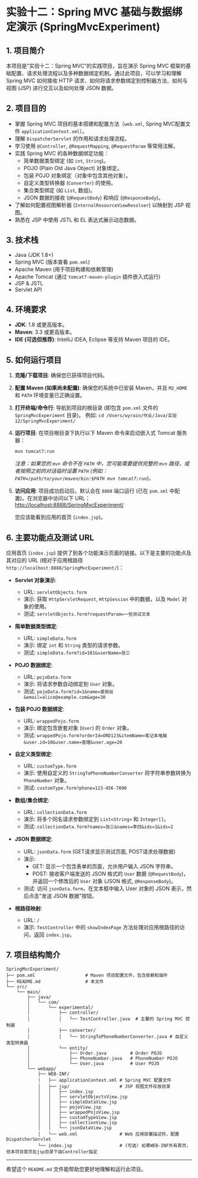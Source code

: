 # 实验十二：Spring MVC 基础与数据绑定演示 (SpringMvcExperiment)

## 1. 项目简介

本项目是"实验十二：Spring MVC"的实践项目，旨在演示 Spring MVC 框架的基础配置、请求处理流程以及多种数据绑定机制。通过此项目，可以学习和理解 Spring MVC 如何接收 HTTP 请求、如何将请求参数绑定到控制器方法、如何与视图 (JSP) 进行交互以及如何处理 JSON 数据。

## 2. 项目目的

*   掌握 Spring MVC 项目的基本搭建和配置方法（`web.xml`, Spring MVC配置文件 `applicationContext.xml`）。
*   理解 `DispatcherServlet` 的作用和请求处理流程。
*   学习使用 `@Controller`, `@RequestMapping`, `@RequestParam` 等常用注解。
*   实践 Spring MVC 的各种数据绑定功能：
    *   简单数据类型绑定 (如 `int`, `String`)。
    *   POJO (Plain Old Java Object) 对象绑定。
    *   包装 POJO 对象绑定（对象中包含其他对象）。
    *   自定义类型转换器 (`Converter`) 的使用。
    *   集合类型绑定 (如 `List`, 数组)。
    *   JSON 数据的接收 (`@RequestBody`) 和响应 (`@ResponseBody`)。
*   了解如何配置视图解析器 (`InternalResourceViewResolver`) 以映射到 JSP 视图。
*   熟悉在 JSP 中使用 JSTL 和 EL 表达式展示动态数据。

## 3. 技术栈

*   Java (JDK 1.8+)
*   Spring MVC (版本查看 `pom.xml`)
*   Apache Maven (用于项目构建和依赖管理)
*   Apache Tomcat (通过 `tomcat7-maven-plugin` 插件嵌入式运行)
*   JSP & JSTL
*   Servlet API

## 4. 环境要求

*   **JDK**: 1.8 或更高版本。
*   **Maven**: 3.3 或更高版本。
*   **IDE (可选但推荐)**: IntelliJ IDEA, Eclipse 等支持 Maven 项目的 IDE。

## 5. 如何运行项目

1.  **克隆/下载项目**:
    确保您已获得项目代码。

2.  **配置 Maven (如果尚未配置)**:
    确保您的系统中已安装 Maven，并且 `M2_HOME` 和 `PATH` 环境变量已正确设置。

3.  **打开终端/命令行**:
    导航到项目的根目录 (即包含 `pom.xml` 文件的 `SpringMvcExperiment` 目录)。
    例如: `cd /Users/wyrain/作业/Java/实验12/SpringMvcExperiment/`

4.  **运行项目**:
    在项目根目录下执行以下 Maven 命令来启动嵌入式 Tomcat 服务器：
    ```bash
    mvn tomcat7:run
    ```
    *注意：如果您的 `mvn` 命令不在 `PATH` 中，您可能需要提供完整的 `mvn` 路径，或者按照之前的对话临时设置 `PATH` (例如：`PATH=/path/to/your/maven/bin:$PATH mvn tomcat7:run`)。*

5.  **访问应用**:
    项目成功启动后，默认会在 `8888` 端口运行 (已在 `pom.xml` 中配置)。在浏览器中访问以下 URL：
    [http://localhost:8888/SpringMvcExperiment/](http://localhost:8888/SpringMvcExperiment/)

    您应该能看到应用的首页 (`index.jsp`)。

## 6. 主要功能点及测试 URL

应用首页 (`index.jsp`) 提供了到各个功能演示页面的链接。以下是主要的功能点及其对应的 URL (相对于应用根路径 `http://localhost:8888/SpringMvcExperiment/`)：

*   **Servlet 对象演示**:
    *   URL: `servletObjects.form`
    *   演示: 获取 `HttpServletRequest`, `HttpSession` 中的数据，以及 `Model` 对象的使用。
    *   测试: `servletObjects.form?requestParam=一些测试文本`

*   **简单数据类型绑定**:
    *   URL: `simpleData.form`
    *   演示: 绑定 `int` 和 `String` 类型的请求参数。
    *   测试: `simpleData.form?id=101&userName=张三`

*   **POJO 数据绑定**:
    *   URL: `pojoData.form`
    *   演示: 将请求参数自动绑定到 `User` 对象。
    *   测试: `pojoData.form?id=1&name=爱丽丝&email=alice@example.com&age=30`

*   **包装 POJO 数据绑定**:
    *   URL: `wrappedPojo.form`
    *   演示: 绑定包含嵌套对象 (`User`) 的 `Order` 对象。
    *   测试: `wrappedPojo.form?orderId=ORD123&itemName=笔记本电脑&user.id=10&user.name=查理&user.age=28`

*   **自定义类型绑定**:
    *   URL: `customType.form`
    *   演示: 使用自定义的 `StringToPhoneNumberConverter` 将字符串参数转换为 `PhoneNumber` 对象。
    *   测试: `customType.form?phone=123-456-7890`

*   **数组/集合绑定**:
    *   URL: `collectionData.form`
    *   演示: 将多个同名请求参数绑定到 `List<String>` 和 `Integer[]`。
    *   测试: `collectionData.form?names=张三&names=李四&ids=1&ids=2`

*   **JSON 数据绑定**:
    *   URL: `jsonData.form` (GET请求显示测试页面, POST请求处理数据)
    *   演示:
        *   GET: 显示一个包含表单的页面，允许用户输入 JSON 字符串。
        *   POST: 接收客户端发送的 JSON 格式的 `User` 数据 (`@RequestBody`)，并返回一个修改后的 `User` 对象 (JSON 格式, `@ResponseBody`)。
    *   测试: 访问 `jsonData.form`，在文本框中输入 User 对象的 JSON 表示，然后点击"发送 JSON 数据"按钮。

*   **根路径映射**:
    *   URL: `/`
    *   演示: `TestController` 中的 `showIndexPage` 方法处理对应用根路径的访问，返回 `index.jsp`。

## 7. 项目结构简介

```
SpringMvcExperiment/
├── pom.xml                   # Maven 项目配置文件，包含依赖和插件
├── README.md                 # 本文件
└── src/
    └── main/
        ├── java/
        │   └── com/
        │       └── experimental/
        │           ├── controller/
        │           │   └── TestController.java  # 主要的 Spring MVC 控制器
        │           ├── converter/
        │           │   └── StringToPhoneNumberConverter.java # 自定义类型转换器
        │           └── entity/
        │               ├── Order.java         # Order POJO
        │               ├── PhoneNumber.java   # PhoneNumber POJO
        │               └── User.java          # User POJO
        └── webapp/
            ├── WEB-INF/
            │   ├── applicationContext.xml # Spring MVC 配置文件
            │   ├── jsp/                   # JSP 视图文件存放目录
            │   │   ├── index.jsp
            │   │   ├── servletObjectsView.jsp
            │   │   ├── simpleDataView.jsp
            │   │   ├── pojoView.jsp
            │   │   ├── wrappedPojoView.jsp
            │   │   ├── customTypeView.jsp
            │   │   ├── collectionView.jsp
            │   │   └── jsonDataView.jsp
            │   └── web.xml                # Web 应用部署描述符，配置 DispatcherServlet
            └── index.jsp                  # (可选) 如果WEB-INF外有首页，但本项目首页在jsp目录下由Controller指定
```

---
希望这个 `README.md` 文件能帮助您更好地理解和运行此项目。 